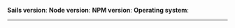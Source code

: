 <!--
======================================================
HELLO, and welcome to the (experimental) Sailsbot
issue-submission system.  If you encounter any
problems with this system, please contact
sgress454@treeline.io

FIRST THINGS FIRST: please fill out the following info 
(Don't change text between **) 
======================================================
-->

**Sails version**:
**Node version**:
**NPM version**:
**Operating system**:

<hr/>
<!-- 
================================================
IMPORTANT - Read Carefully (Sailsbot will know if you don't)!  
================================================

Before you submit an issue for Sails, please make sure you have read the issue contribution guide (http://bit.ly/sails-issue-guide) carefully, and then verify the following by typing an X in between each set of [ ] brackets below (don't make any other changes to the text!):

### BEGIN PLEDGE ###
- [ ] I am experiencing a concrete technical issue with Sails (ideas and feature proposals should follow the guide for proposing features and enhancements (http://bit.ly/sails-feature-guide), which involves making a pull request).  If you're not 100% certain whether it's a bug or not, that's okay--you may continue.  The worst that can happen is that the issue will be closed and we'll point you in the right direction.

- [ ] I am not asking a question about how to use Sails or about whether or not Sails has a certain feature (please refer to the documentation(http://sailsjs.org), or post on http://stackoverflow.com, our Google Group (http://bit.ly/sails-google-group) or our live chat (https://gitter.im/balderdashy/sails).

- [ ] I have already searched for related issues, and found none open (if you found a related _closed_ issue, please link to it in your post).

- [ ] My issue title is concise, on-topic and polite ("jst.js being removed from layout.ejs on lift" is good; "templates dont work" or "why is sails dumb" are not so good).

- [ ] I have tried all the following (if relevant) and my issue remains:
  - Make sure you have the right app lifted.
  - Make sure you've killed the Sails server with CTRL+C and started it again.
  - Make sure you closed any open browser tabs pointed at localhost before starting Sails.
  - Make sure you do not have any other Sails apps running in other terminal windows.
  - Make sure the app you are using to reproduce the issue has a clean node_modules/ directory, meaning:
    * no dependencies are linked (e.g. you haven't run npm link foo)
    * that you haven't made any inline changes to files in the node_modules/ folder
    * that you don't have any weird global dependency loops. The easiest way to double-check any of the above, if you aren't sure, is to run: rm -rf node_modules && npm cache clear && npm install.

and finally...
- [ ] **I can provide steps to reproduce this issue that others can follow.**

Ideally, this involves creating a new repo that demonstrates the problem (see instructions at http://bit.ly/sails-issue-repro).  Even though your issue may seem so simple to reproduce that a new repo is unnecessary, you'd be surprised how many solutions present themselves when you start from `sails new` and attempt to recreate your issue from scratch in a new app.  This ensures that the real issue isn't in your user code (a forgotten policy file, perhaps?) or in a third-party module.  If you're absolutely _convinced_ that a new repo is unnecessary, provide clear, concise and _specific_ steps to reproduce the problem in your post (not "create a model then do blueprint create").
### END PLEDGE ###

OKAY--THANKS FOR READING!  Continue posting details of your issue below. -->
